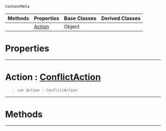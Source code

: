  `ContentMeta`

|Methods|Properties|Base Classes|Derived Classes|
|---|---|---|---|
| |[ Action](conflictoptions.md#action-zilch-engine-docum)|Object| |


 #  Properties


---  
 #  Action : [ConflictAction](../enum_reference.md#conflictaction)

> 
> ``` lang=cpp, name=Nada
> var Action : ConflictAction


---  
 #  Methods


---  
 

 